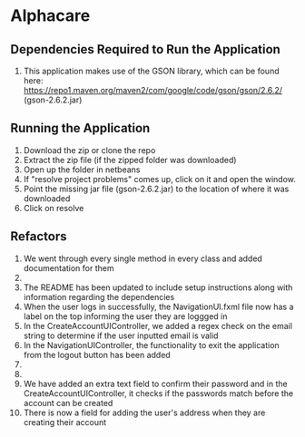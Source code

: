 # Alphacare

## Dependencies Required to Run the Application
1. This application makes use of the GSON library, which can be found here: https://repo1.maven.org/maven2/com/google/code/gson/gson/2.6.2/
(gson-2.6.2.jar)

## Running the Application
1. Download the zip or clone the repo
2. Extract the zip file (if the zipped folder was downloaded)
3. Open up the folder in netbeans
4. If "resolve project problems" comes up, click on it and open the window.
5. Point the missing jar file (gson-2.6.2.jar) to the location of where it was downloaded
6. Click on resolve

## Refactors
1. We went through every single method in every class and added documentation for them
2. 
3. The README has been updated to include setup instructions along with information regarding the dependencies
4. When the user logs in successfully, the NavigationUI.fxml file now has a label on the top informing the user they are loggged in
5. In the CreateAccountUIController, we added a regex check on the email string to determine if the user inputted email is valid
6. In the NavigationUIController, the functionality to exit the application from the logout button has been added
7. 
8. 
9. We have added an extra text field to confirm their password and in the CreateAccountUIController, it checks if the passwords match before the account can be created
10. There is now a field for adding the user's address when they are creating their account  
